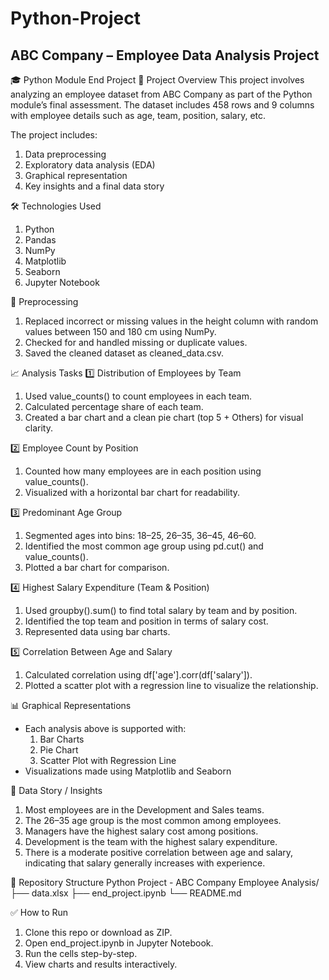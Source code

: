 # Python-Project
ABC Company – Employee Data Analysis Project
-------------------------------------------------------------------
🎓 Python Module End Project 
📁 Project Overview
This project involves analyzing an employee dataset from ABC Company as part of the Python module’s final assessment. The dataset includes 458 rows and 9 columns with employee details such as age, team, position, salary, etc.

The project includes:
1. Data preprocessing
2. Exploratory data analysis (EDA)
3. Graphical representation
4. Key insights and a final data story

🛠️ Technologies Used
1. Python
2. Pandas
3. NumPy
4. Matplotlib
5. Seaborn
6. Jupyter Notebook

🔄 Preprocessing 
1. Replaced incorrect or missing values in the height column with random values between 150 and 180 cm using NumPy.
2. Checked for and handled missing or duplicate values.
3. Saved the cleaned dataset as cleaned_data.csv.

📈 Analysis Tasks 
1️⃣ Distribution of Employees by Team
1. Used value_counts() to count employees in each team.
2. Calculated percentage share of each team.
3. Created a bar chart and a clean pie chart (top 5 + Others) for visual clarity.

2️⃣ Employee Count by Position
1. Counted how many employees are in each position using value_counts().
2. Visualized with a horizontal bar chart for readability.

3️⃣ Predominant Age Group
1. Segmented ages into bins: 18–25, 26–35, 36–45, 46–60.
2. Identified the most common age group using pd.cut() and value_counts().
3. Plotted a bar chart for comparison.

4️⃣ Highest Salary Expenditure (Team & Position)
1. Used groupby().sum() to find total salary by team and by position.
2. Identified the top team and position in terms of salary cost.
3. Represented data using bar charts.

5️⃣ Correlation Between Age and Salary
1. Calculated correlation using df['age'].corr(df['salary']).
2. Plotted a scatter plot with a regression line to visualize the relationship.

📊 Graphical Representations 
- Each analysis above is supported with:
    1. Bar Charts
    2. Pie Chart
    3. Scatter Plot with Regression Line
- Visualizations made using Matplotlib and Seaborn

🧠 Data Story / Insights 
1. Most employees are in the Development and Sales teams.
2. The 26–35 age group is the most common among employees.
3. Managers have the highest salary cost among positions.
4. Development is the team with the highest salary expenditure.
5. There is a moderate positive correlation between age and salary, indicating that salary generally increases with experience.

📂 Repository Structure
Python Project - ABC Company Employee Analysis/
├── data.xlsx
├── end_project.ipynb
└── README.md
 
✅ How to Run
1. Clone this repo or download as ZIP.
2. Open end_project.ipynb in Jupyter Notebook.
3. Run the cells step-by-step.
4. View charts and results interactively.



